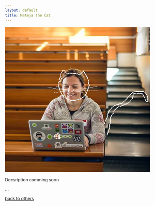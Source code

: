 ```yaml
---
layout: default
title: Mateja the Cat
---
```

<div class="cover">
<img class="the_cat" src="/assets/img/catzkittenz/Mateja_the_Cat.png" >
<div class="page_dscr">
	<p>Decsription comming soon</p>
	<p>...</p>
	<div class="button">
     <a class="tabs-link" href="/members">back to others</a> 
	</div>
</div>
</div>